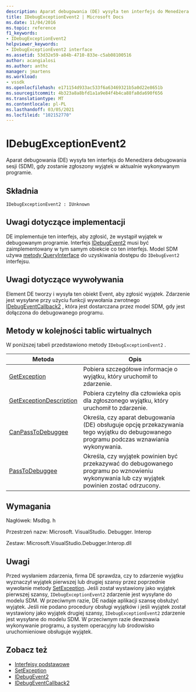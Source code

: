 ```yaml
---
description: Aparat debugowania (DE) wysyła ten interfejs do Menedżera debugowania sesji (SDM), gdy zostanie zgłoszony wyjątek w aktualnie wykonywanym programie.
title: IDebugExceptionEvent2 | Microsoft Docs
ms.date: 11/04/2016
ms.topic: reference
f1_keywords:
- IDebugExceptionEvent2
helpviewer_keywords:
- IDebugExceptionEvent2 interface
ms.assetid: 53d32e59-a84b-4710-833e-c5ab08100516
author: acangialosi
ms.author: anthc
manager: jmartens
ms.workload:
- vssdk
ms.openlocfilehash: e171154d933ac533f6a63469321b5a0d22e8651b
ms.sourcegitcommit: 4b323a8a8bfd1a1a9e84f4b4ca88fa8da690f656
ms.translationtype: MT
ms.contentlocale: pl-PL
ms.lasthandoff: 03/05/2021
ms.locfileid: "102152770"
---
```

# <a name="idebugexceptionevent2"></a>IDebugExceptionEvent2
Aparat debugowania (DE) wysyła ten interfejs do Menedżera debugowania sesji (SDM), gdy zostanie zgłoszony wyjątek w aktualnie wykonywanym programie.

## <a name="syntax"></a>Składnia

```
IDebugExceptionEvent2 : IUnknown
```

## <a name="notes-for-implementers"></a>Uwagi dotyczące implementacji
 DE implementuje ten interfejs, aby zgłosić, że wystąpił wyjątek w debugowanym programie. Interfejs [IDebugEvent2](../../../extensibility/debugger/reference/idebugevent2.md) musi być zaimplementowany w tym samym obiekcie co ten interfejs. Model SDM używa [metody QueryInterface](/cpp/atl/queryinterface) do uzyskiwania dostępu do `IDebugEvent2` interfejsu.

## <a name="notes-for-callers"></a>Uwagi dotyczące wywoływania
 Element DE tworzy i wysyła ten obiekt Event, aby zgłosić wyjątek. Zdarzenie jest wysyłane przy użyciu funkcji wywołania zwrotnego [IDebugEventCallback2](../../../extensibility/debugger/reference/idebugeventcallback2.md) , która jest dostarczana przez model SDM, gdy jest dołączona do debugowanego programu.

## <a name="methods-in-vtable-order"></a>Metody w kolejności tablic wirtualnych
 W poniższej tabeli przedstawiono metody `IDebugExceptionEvent2` .

|Metoda|Opis|
|------------|-----------------|
|[GetException](../../../extensibility/debugger/reference/idebugexceptionevent2-getexception.md)|Pobiera szczegółowe informacje o wyjątku, który uruchomił to zdarzenie.|
|[GetExceptionDescription](../../../extensibility/debugger/reference/idebugexceptionevent2-getexceptiondescription.md)|Pobiera czytelny dla człowieka opis dla zgłoszonego wyjątku, który uruchomił to zdarzenie.|
|[CanPassToDebuggee](../../../extensibility/debugger/reference/idebugexceptionevent2-canpasstodebuggee.md)|Określa, czy aparat debugowania (DE) obsługuje opcję przekazywania tego wyjątku do debugowanego programu podczas wznawiania wykonywania.|
|[PassToDebuggee](../../../extensibility/debugger/reference/idebugexceptionevent2-passtodebuggee.md)|Określa, czy wyjątek powinien być przekazywać do debugowanego programu po wznowieniu wykonywania lub czy wyjątek powinien zostać odrzucony.|

## <a name="requirements"></a>Wymagania
 Nagłówek: Msdbg. h

 Przestrzeń nazw: Microsoft. VisualStudio. Debugger. Interop

 Zestaw: Microsoft.VisualStudio.Debugger.Interop.dll

## <a name="remarks"></a>Uwagi
 Przed wysłaniem zdarzenia, firma DE sprawdza, czy to zdarzenie wyjątku wyznaczył wyjątek pierwszej lub drugiej szansy przez poprzednie wywołanie metody [SetException](../../../extensibility/debugger/reference/idebugengine2-setexception.md). Jeśli został wystawiony jako wyjątek pierwszej szansy, `IDebugExceptionEvent2` zdarzenie jest wysyłane do modelu SDM. W przeciwnym razie, DE nadaje aplikacji szansę obsłużyć wyjątek. Jeśli nie podano procedury obsługi wyjątków i jeśli wyjątek został wystawiony jako wyjątek drugiej szansy, `IDebugExceptionEvent2` zdarzenie jest wysyłane do modelu SDM. W przeciwnym razie dewznawia wykonywanie programu, a system operacyjny lub środowisko uruchomieniowe obsługuje wyjątek.

## <a name="see-also"></a>Zobacz też
- [Interfejsy podstawowe](../../../extensibility/debugger/reference/core-interfaces.md)
- [SetException](../../../extensibility/debugger/reference/idebugengine2-setexception.md)
- [IDebugEvent2](../../../extensibility/debugger/reference/idebugevent2.md)
- [IDebugEventCallback2](../../../extensibility/debugger/reference/idebugeventcallback2.md)
